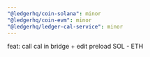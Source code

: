 ```yaml
---
"@ledgerhq/coin-solana": minor
"@ledgerhq/coin-evm": minor
"@ledgerhq/ledger-cal-service": minor
---
```


feat: call cal in bridge + edit preload SOL - ETH
